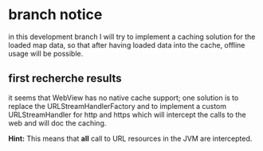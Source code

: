 # branch notice

in this development branch I will try to implement a caching solution for the loaded map data, so that after having 
loaded data into the cache, offline usage will be possible. 

## first recherche results

it seems that WebView has no native cache support; one solution is to replace the URLStreamHandlerFactory and to 
implement a custom URLStreamHandler for http and https which will intercept the calls to the web and will doc the 
caching.
 
**Hint:** This means that **all** call to URL resources in the JVM are intercepted. 
